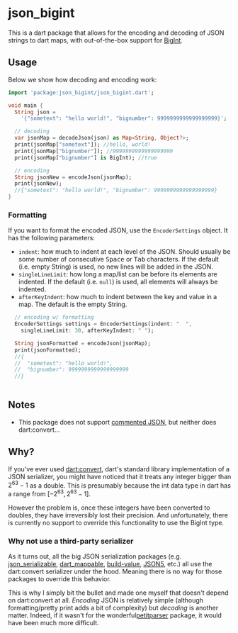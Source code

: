 # json_bigint
This is a dart package that allows for the encoding and decoding of JSON strings to dart maps, with out-of-the-box support for [BigInt](https://api.flutter.dev/flutter/dart-core/BigInt-class.html).


## Usage
Below we show how decoding and encoding work:

```dart
import 'package:json_bigint/json_bigint.dart';

void main {
  String json =
    '{"sometext": "hello world!", "bignumber": 9999999999999999999}';

  // decoding
  var jsonMap = decodeJson(json) as Map<String, Object?>;
  print(jsonMap["sometext"]); //hello, world!
  print(jsonMap["bignumber"]); //9999999999999999999
  print(jsonMap["bignumber"] is BigInt); //true

  // encoding
  String jsonNew = encodeJson(jsonMap);
  print(jsonNew);
  //{"sometext": "hello world!", "bignumber": 9999999999999999999}
}
```

### Formatting
If you want to format the encoded JSON, use the `EncoderSettings` object. It has the following parameters:
- `indent`: how much to indent at each level of the JSON. Should usually be some number of consecutive <kbd>Space</kbd> or <kbd>Tab</kbd> characters. If the default (i.e. empty String) is used, no new lines will be added in the JSON.
- `singleLineLimit`: how long a map/list can be before its elements are indented. If the default (i.e. `null`) is used, all elements will always be indented.
- `afterKeyIndent`: how much to indent between the key and value in a map. The default is the empty String.

```dart
  // encoding w/ formatting
  EncoderSettings settings = EncoderSettings(indent: "  ",
    singleLineLimit: 30, afterKeyIndent: " ");

  String jsonFormatted = encodeJson(jsonMap);
  print(jsonFormatted);
  //{
  //  "sometext": "hello world!",
  //  "bignumber": 9999999999999999999
  //}
  
```

## Notes
- This package does not support [commented JSON](https://json5.org/), but neither does dart:convert...

## Why?
If you've ever used [dart:convert](https://api.dart.dev/dart-convert/dart-convert-library.html), dart's standard library implementation of a JSON serializer, you might have noticed that it treats any integer bigger than $2^{63}-1$ as a double. This is presumably because the int data type in dart has a range from $[-2^{63},2^{63}-1]$.

However the problem is, once these integers have been converted to doubles, they have irreversibly lost their precision. And unfortunately, there is currently no support to override this functionality to use the BigInt type.

### Why not use a third-party serializer
As it turns out, all the big JSON serialization packages (e.g. [json_serializable](https://pub.dev/packages/json_serializable), [dart_mappable](https://pub.dev/packages/dart_mappable), [build-value](https://pub.dev/packages/built_value), [JSON5](https://pub.dev/packages/json5), etc.) all use the dart:convert serializer under the hood. Meaning there is no way for those packages to override this behavior.

This is why I simply bit the bullet and made one myself that doesn't depend on dart:convert at all. *Encoding* JSON is relatively simple (although formatting/pretty print adds a bit of complexity) but *decoding* is another matter. Indeed, if it wasn't for the wonderful[petitparser](https://pub.dev/packages/petitparser) package, it would have been much more difficult.
